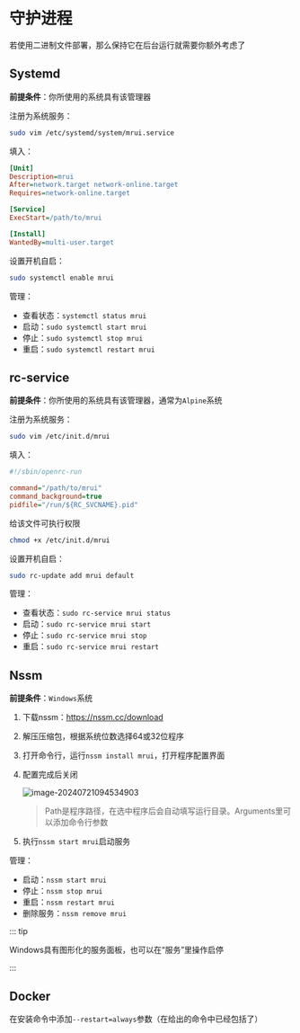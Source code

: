 # 守护进程

若使用二进制文件部署，那么保持它在后台运行就需要你额外考虑了
## Systemd

**前提条件**：你所使用的系统具有该管理器

注册为系统服务：

```bash
sudo vim /etc/systemd/system/mrui.service
```

填入：

```ini
[Unit]
Description=mrui
After=network.target network-online.target
Requires=network-online.target

[Service]
ExecStart=/path/to/mrui

[Install]
WantedBy=multi-user.target
```

设置开机自启：

```bash
sudo systemctl enable mrui
```

管理：

- 查看状态：`systemctl status mrui`
- 启动：`sudo systemctl start mrui`
- 停止：`sudo systemctl stop mrui`
- 重启：`sudo systemctl restart mrui`

## rc-service

**前提条件**：你所使用的系统具有该管理器，通常为`Alpine`系统

注册为系统服务：

```bash
sudo vim /etc/init.d/mrui
```

填入：

```ini
#!/sbin/openrc-run

command="/path/to/mrui"
command_background=true
pidfile="/run/${RC_SVCNAME}.pid"

```

给该文件可执行权限

```bash
chmod +x /etc/init.d/mrui
```

设置开机自启：

```bash
sudo rc-update add mrui default
```

管理：

- 查看状态：`sudo rc-service mrui status`
- 启动：`sudo rc-service mrui start`
- 停止：`sudo rc-service mrui stop`
- 重启：`sudo rc-service mrui restart`

## Nssm

**前提条件**：`Windows`系统

1. 下载nssm：https://nssm.cc/download

2. 解压压缩包，根据系统位数选择64或32位程序

3. 打开命令行，运行`nssm install mrui`，打开程序配置界面

4. 配置完成后关闭

   ![image-20240721094534903](https://onep.hzchu.top/mount/pic/myself/2024/07/669c684114b41.png?fmt=webp)

   > Path是程序路径，在选中程序后会自动填写运行目录。Arguments里可以添加命令行参数

5. 执行`nssm start mrui`启动服务

管理：

- 启动：`nssm start mrui`
- 停止：`nssm stop mrui`
- 重启：`nssm restart mrui`
- 删除服务：`nssm remove mrui`

::: tip

Windows具有图形化的服务面板，也可以在“服务”里操作启停

 :::

## Docker

在安装命令中添加`--restart=always`参数（在给出的命令中已经包括了）
